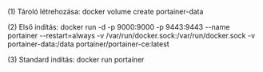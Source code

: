 (1) Tároló létrehozása:
docker volume create portainer-data

(2) Első indítás:
docker run -d -p 9000:9000 -p 9443:9443 --name portainer --restart=always -v /var/run/docker.sock:/var/run/docker.sock -v portainer-data:/data portainer/portainer-ce:latest

(3) Standard indítás:
docker run portainer